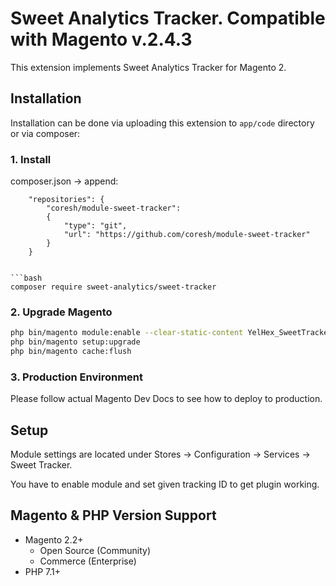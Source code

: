 # Sweet Analytics Tracker. Compatible with Magento v.2.4.3

This extension implements Sweet Analytics Tracker for Magento 2.

## Installation

Installation can be done via uploading this extension to `app/code` directory or via composer:

### 1. Install
composer.json -> append:
```
    "repositories": {
        "coresh/module-sweet-tracker":
        {
            "type": "git",
            "url": "https://github.com/coresh/module-sweet-tracker"
        }
    }


```bash
composer require sweet-analytics/sweet-tracker
```

### 2. Upgrade Magento
```bash
php bin/magento module:enable --clear-static-content YelHex_SweetTracker
php bin/magento setup:upgrade
php bin/magento cache:flush
```

### 3. Production Environment
Please follow actual Magento Dev Docs to see how to deploy to production.

## Setup
Module settings are located under Stores -> Configuration -> Services -> Sweet Tracker.

You have to enable module and set given tracking ID to get plugin working. 

## Magento & PHP Version Support

* Magento 2.2+
  * Open Source (Community)
  * Commerce (Enterprise)
* PHP 7.1+
